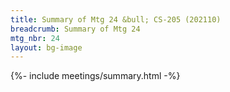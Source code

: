 ```yaml
---
title: Summary of Mtg 24 &bull; CS-205 (202110)
breadcrumb: Summary of Mtg 24
mtg_nbr: 24
layout: bg-image
---
```


{%- include meetings/summary.html -%}

